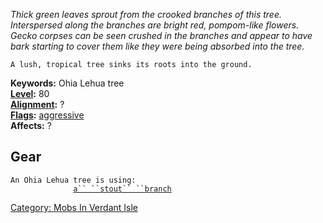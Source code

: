 *Thick green leaves sprout from the crooked branches of this tree.
Interspersed along the branches are bright red, pompom-like flowers.
Gecko corpses can be seen crushed in the branches and appear to have
bark starting to cover them like they were being absorbed into the
tree.*

`A lush, tropical tree sinks its roots into the ground.`

**Keywords:** Ohia Lehua tree  
**[Level](Level "wikilink"):** 80  
**[Alignment](Alignment "wikilink"):** ?  
**[Flags](:Category:_Mob_Types "wikilink"):**
[aggressive](aggressive "wikilink")  
**Affects:** ?  

## Gear

`An Ohia Lehua tree is using:`  
<wield>`              `[`a`` ``stout`` ``branch`](Stout_Branch "wikilink")

[Category: Mobs In Verdant
Isle](Category:_Mobs_In_Verdant_Isle "wikilink")
